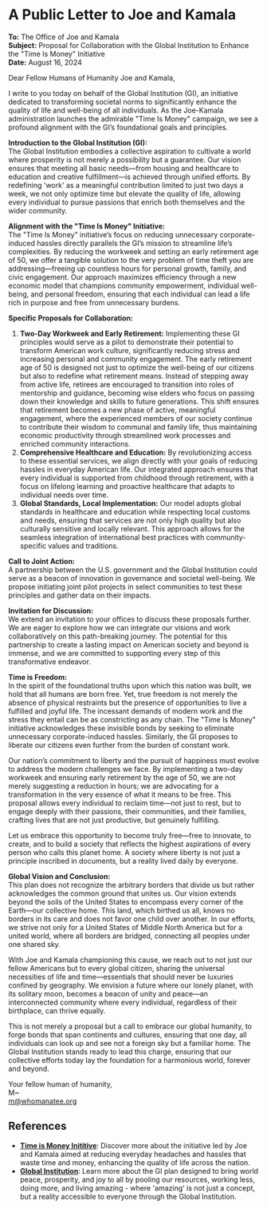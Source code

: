 # A Public Letter to Joe and Kamala
 
**To:** The Office of Joe and Kamala  
**Subject:** Proposal for Collaboration with the Global Institution to Enhance the "Time Is Money" Initiative  
**Date:** August 16, 2024

Dear Fellow Humans of Humanity Joe and Kamala,

I write to you today on behalf of the Global Institution (GI), an initiative dedicated to transforming societal norms to significantly enhance the quality of life and well-being of all individuals. As the Joe-Kamala administration launches the admirable "Time Is Money" campaign, we see a profound alignment with the GI’s foundational goals and principles.

**Introduction to the Global Institution (GI):**  
The Global Institution embodies a collective aspiration to cultivate a world where prosperity is not merely a possibility but a guarantee. Our vision ensures that meeting all basic needs—from housing and healthcare to education and creative fulfillment—is achieved through unified efforts. By redefining 'work' as a meaningful contribution limited to just two days a week, we not only optimize time but elevate the quality of life, allowing every individual to pursue passions that enrich both themselves and the wider community.

**Alignment with the "Time Is Money" Initiative:**  
The "Time Is Money" initiative’s focus on reducing unnecessary corporate-induced hassles directly parallels the GI’s mission to streamline life’s complexities. By reducing the workweek and setting an early retirement age of 50, we offer a tangible solution to the very problem of time theft you are addressing—freeing up countless hours for personal growth, family, and civic engagement. Our approach maximizes efficiency through a new economic model that champions community empowerment, individual well-being, and personal freedom, ensuring that each individual can lead a life rich in purpose and free from unnecessary burdens.

**Specific Proposals for Collaboration:**  
1. **Two-Day Workweek and Early Retirement:** Implementing these GI principles would serve as a pilot to demonstrate their potential to transform American work culture, significantly reducing stress and increasing personal and community engagement. The early retirement age of 50 is designed not just to optimize the well-being of our citizens but also to redefine what retirement means. Instead of stepping away from active life, retirees are encouraged to transition into roles of mentorship and guidance, becoming wise elders who focus on passing down their knowledge and skills to future generations. This shift ensures that retirement becomes a new phase of active, meaningful engagement, where the experienced members of our society continue to contribute their wisdom to communal and family life, thus maintaining economic productivity through streamlined work processes and enriched community interactions.
2. **Comprehensive Healthcare and Education:** By revolutionizing access to these essential services, we align directly with your goals of reducing hassles in everyday American life. Our integrated approach ensures that every individual is supported from childhood through retirement, with a focus on lifelong learning and proactive healthcare that adapts to individual needs over time.
3. **Global Standards, Local Implementation:** Our model adopts global standards in healthcare and education while respecting local customs and needs, ensuring that services are not only high quality but also culturally sensitive and locally relevant. This approach allows for the seamless integration of international best practices with community-specific values and traditions.

**Call to Joint Action:**  
A partnership between the U.S. government and the Global Institution could serve as a beacon of innovation in governance and societal well-being. We propose initiating joint pilot projects in select communities to test these principles and gather data on their impacts.

**Invitation for Discussion:**  
We extend an invitation to your offices to discuss these proposals further. We are eager to explore how we can integrate our visions and work collaboratively on this path-breaking journey. The potential for this partnership to create a lasting impact on American society and beyond is immense, and we are committed to supporting every step of this transformative endeavor.

**Time is Freedom:**  
In the spirit of the foundational truths upon which this nation was built, we hold that all humans are born free. Yet, true freedom is not merely the absence of physical restraints but the presence of opportunities to live a fulfilled and joyful life. The incessant demands of modern work and the stress they entail can be as constricting as any chain. The "Time Is Money" initiative acknowledges these invisible bonds by seeking to eliminate unnecessary corporate-induced hassles. Similarly, the GI proposes to liberate our citizens even further from the burden of constant work.

Our nation’s commitment to liberty and the pursuit of happiness must evolve to address the modern challenges we face. By implementing a two-day workweek and ensuring early retirement by the age of 50, we are not merely suggesting a reduction in hours; we are advocating for a transformation in the very essence of what it means to be free. This proposal allows every individual to reclaim time—not just to rest, but to engage deeply with their passions, their communities, and their families, crafting lives that are not just productive, but genuinely fulfilling.

Let us embrace this opportunity to become truly free—free to innovate, to create, and to build a society that reflects the highest aspirations of every person who calls this planet home. A society where liberty is not just a principle inscribed in documents, but a reality lived daily by everyone.

**Global Vision and Conclusion:**  
This plan does not recognize the arbitrary borders that divide us but rather acknowledges the common ground that unites us. Our vision extends beyond the soils of the United States to encompass every corner of the Earth—our collective home. This land, which birthed us all, knows no borders in its care and does not favor one child over another. In our efforts, we strive not only for a United States of Middle North America but for a united world, where all borders are bridged, connecting all peoples under one shared sky.

With Joe and Kamala championing this cause, we reach out to not just our fellow Americans but to every global citizen, sharing the universal necessities of life and time—essentials that should never be luxuries confined by geography. We envision a future where our lonely planet, with its solitary moon, becomes a beacon of unity and peace—an interconnected community where every individual, regardless of their birthplace, can thrive equally.

This is not merely a proposal but a call to embrace our global humanity, to forge bonds that span continents and cultures, ensuring that one day, all individuals can look up and see not a foreign sky but a familiar home. The Global Institution stands ready to lead this charge, ensuring that our collective efforts today lay the foundation for a harmonious world, forever and beyond.

Your fellow human of humanity,  
M~  
m@whomanatee.org

## References
- [**Time is Money Inititive**](https://www.whitehouse.gov/briefing-room/statements-releases/2024/08/12/fact-sheet-biden-harris-administration-launches-new-effort-to-crack-down-on-everyday-headaches-and-hassles-that-waste-americans-time-and-money/): Discover more about the initiative led by Joe and Kamala aimed at reducing everyday headaches and hassles that waste time and money, enhancing the quality of life across the nation.
- [**Global Institution**](https://whomanatee.org): Learn more about the GI plan designed to bring world peace, prosperity, and joy to all by pooling our resources, working less, doing more, and living amazing - where 'amazing' is not just a concept, but a reality accessible to everyone through the Global Institution.
